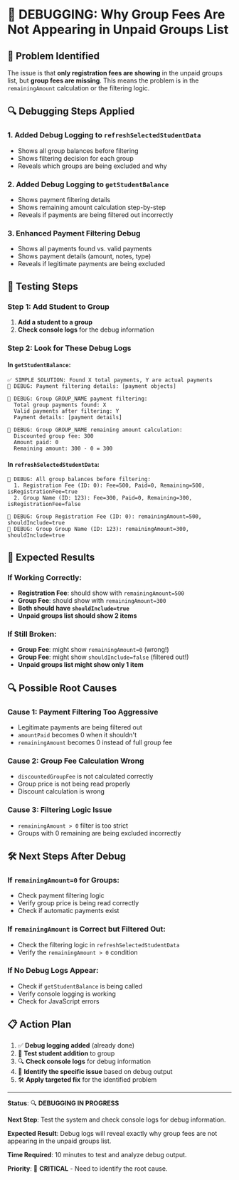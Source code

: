 # 🚨 DEBUGGING: Why Group Fees Are Not Appearing in Unpaid Groups List

## 🚨 **Problem Identified**

The issue is that **only registration fees are showing** in the unpaid groups list, but **group fees are missing**. This means the problem is in the `remainingAmount` calculation or the filtering logic.

## 🔍 **Debugging Steps Applied**

### **1. Added Debug Logging to `refreshSelectedStudentData`**
- Shows all group balances before filtering
- Shows filtering decision for each group
- Reveals which groups are being excluded and why

### **2. Added Debug Logging to `getStudentBalance`**
- Shows payment filtering details
- Shows remaining amount calculation step-by-step
- Reveals if payments are being filtered out incorrectly

### **3. Enhanced Payment Filtering Debug**
- Shows all payments found vs. valid payments
- Shows payment details (amount, notes, type)
- Reveals if legitimate payments are being excluded

## 🧪 **Testing Steps**

### **Step 1: Add Student to Group**
1. **Add a student to a group**
2. **Check console logs** for the debug information

### **Step 2: Look for These Debug Logs**

#### **In `getStudentBalance`:**
```
✅ SIMPLE SOLUTION: Found X total payments, Y are actual payments
🚨 DEBUG: Payment filtering details: [payment objects]

🚨 DEBUG: Group GROUP_NAME payment filtering:
  Total group payments found: X
  Valid payments after filtering: Y
  Payment details: [payment details]

🚨 DEBUG: Group GROUP_NAME remaining amount calculation:
  Discounted group fee: 300
  Amount paid: 0
  Remaining amount: 300 - 0 = 300
```

#### **In `refreshSelectedStudentData`:**
```
🚨 DEBUG: All group balances before filtering:
  1. Registration Fee (ID: 0): Fee=500, Paid=0, Remaining=500, isRegistrationFee=true
  2. Group Name (ID: 123): Fee=300, Paid=0, Remaining=300, isRegistrationFee=false

🚨 DEBUG: Group Registration Fee (ID: 0): remainingAmount=500, shouldInclude=true
🚨 DEBUG: Group Group Name (ID: 123): remainingAmount=300, shouldInclude=true
```

## 🎯 **Expected Results**

### **If Working Correctly:**
- **Registration Fee**: should show with `remainingAmount=500`
- **Group Fee**: should show with `remainingAmount=300`
- **Both should have `shouldInclude=true`**
- **Unpaid groups list should show 2 items**

### **If Still Broken:**
- **Group Fee**: might show `remainingAmount=0` (wrong!)
- **Group Fee**: might show `shouldInclude=false` (filtered out!)
- **Unpaid groups list might show only 1 item**

## 🔍 **Possible Root Causes**

### **Cause 1: Payment Filtering Too Aggressive**
- Legitimate payments are being filtered out
- `amountPaid` becomes 0 when it shouldn't
- `remainingAmount` becomes 0 instead of full group fee

### **Cause 2: Group Fee Calculation Wrong**
- `discountedGroupFee` is not calculated correctly
- Group price is not being read properly
- Discount calculation is wrong

### **Cause 3: Filtering Logic Issue**
- `remainingAmount > 0` filter is too strict
- Groups with 0 remaining are being excluded incorrectly

## 🛠️ **Next Steps After Debug**

### **If `remainingAmount=0` for Groups:**
- Check payment filtering logic
- Verify group price is being read correctly
- Check if automatic payments exist

### **If `remainingAmount` is Correct but Filtered Out:**
- Check the filtering logic in `refreshSelectedStudentData`
- Verify the `remainingAmount > 0` condition

### **If No Debug Logs Appear:**
- Check if `getStudentBalance` is being called
- Verify console logging is working
- Check for JavaScript errors

## 📋 **Action Plan**

1. ✅ **Debug logging added** (already done)
2. 🧪 **Test student addition** to group
3. 🔍 **Check console logs** for debug information
4. 🎯 **Identify the specific issue** based on debug output
5. 🛠️ **Apply targeted fix** for the identified problem

---

**Status**: 🔍 **DEBUGGING IN PROGRESS**

**Next Step**: Test the system and check console logs for debug information.

**Expected Result**: Debug logs will reveal exactly why group fees are not appearing in the unpaid groups list.

**Time Required**: 10 minutes to test and analyze debug output.

**Priority**: 🚨 **CRITICAL** - Need to identify the root cause.

